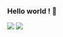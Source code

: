 ### Hello world ! 👋
<img src="https://github-readme-stats.vercel.app/api?username=Angel0503&show_icons=true&theme=vision-friendly-dark">
<img src="https://github-readme-stats.vercel.app/api/top-langs/?username=Angel0503&theme=vision-friendly-dark">

<!--
**Angel0503/Angel0503** is a ✨ _special_ ✨ repository because its `README.md` (this file) appears on your GitHub profile.

Here are some ideas to get you started:

- 🔭 I’m currently working on ...
- 🌱 I’m currently learning ...
- 👯 I’m looking to collaborate on ...
- 🤔 I’m looking for help with ...
- 💬 Ask me about ...
- 📫 How to reach me: ...
- 😄 Pronouns: ...
- ⚡ Fun fact: ...
-->
